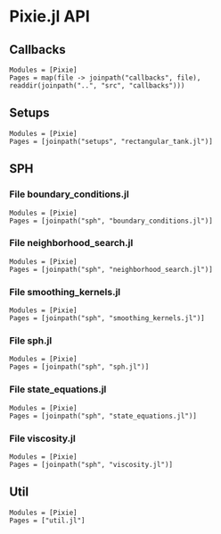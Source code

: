 # Pixie.jl API

## Callbacks

```@autodocs
Modules = [Pixie]
Pages = map(file -> joinpath("callbacks", file), readdir(joinpath("..", "src", "callbacks")))
```

## Setups

```@autodocs
Modules = [Pixie]
Pages = [joinpath("setups", "rectangular_tank.jl")]
```

## SPH

### File boundary_conditions.jl
```@autodocs
Modules = [Pixie]
Pages = [joinpath("sph", "boundary_conditions.jl")]
```

### File neighborhood_search.jl
```@autodocs
Modules = [Pixie]
Pages = [joinpath("sph", "neighborhood_search.jl")]
```

### File smoothing_kernels.jl
```@autodocs
Modules = [Pixie]
Pages = [joinpath("sph", "smoothing_kernels.jl")]
```

### File sph.jl
```@autodocs
Modules = [Pixie]
Pages = [joinpath("sph", "sph.jl")]
```

### File state_equations.jl
```@autodocs
Modules = [Pixie]
Pages = [joinpath("sph", "state_equations.jl")]
```

### File viscosity.jl
```@autodocs
Modules = [Pixie]
Pages = [joinpath("sph", "viscosity.jl")]
```

## Util

```@autodocs
Modules = [Pixie]
Pages = ["util.jl"]
```
